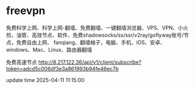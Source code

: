 ﻿# freevpn
免费科学上网、科学上网-翻墙、免费翻墙、一键翻墙浏览器、VPS、VPN、小火煎、油管、高效节点、软件、免费shadowsocks/ss/ssr/v2ray/goflyway账号/节点，免费自由上网、 fanqiang、翻墙梯子，电脑、手机、iOS、安卓、windows、Mac、Linux、路由器翻墙

免费高速节点
http://8.217.122.36/api/v1/client/subscribe?token=adcd5c006df3e3a861993b94fe46ec7b

update time 2025-04-11 11:15:00
